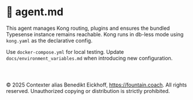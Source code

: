 # 🤖 agent.md

This agent manages Kong routing, plugins and ensures the bundled Typesense
instance remains reachable.
Kong runs in db-less mode using `kong.yaml` as the declarative config.

Use `docker-compose.yml` for local testing. Update `docs/environment_variables.md`
when introducing new configuration.

```



```
© 2025 Contexter alias Benedikt Eickhoff, https://fountain.coach. All rights reserved.
Unauthorized copying or distribution is strictly prohibited.
```
